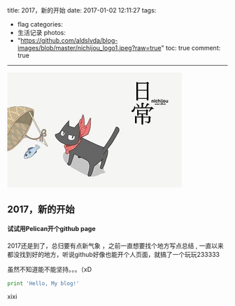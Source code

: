 title: 2017，新的开始
date: 2017-01-02 12:11:27
tags:
- flag
categories:
- 生活记录
photos:	 
- "https://github.com/aldslvda/blog-images/blob/master/nichijou_logo1.jpeg?raw=true"
toc: true
comment: true
---
![title](https://github.com/aldslvda/blog-images/blob/master/nichijou_logo1.jpeg?raw=true)
## 2017，新的开始
#### 试试用Pelican开个github page
2017还是到了，总归要有点新气象 ，之前一直想要找个地方写点总结 , 一直以来都没找到好的地方，听说github好像也能开个人页面，就搞了一个玩玩233333   

虽然不知道能不能坚持。。。（xD

```python
print 'Hello, My blog!'
```
xixi

 